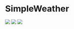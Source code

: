 # SimpleWeather

![](https://i.imgur.com/UgJfSE3.png)
![](https://i.imgur.com/wHIPsV5.png)
![](https://i.imgur.com/VnmyVj0.png)
